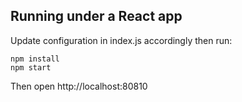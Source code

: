 ## Running under a React app

Update configuration in index.js accordingly then run:

```
npm install
npm start
```

Then open http://localhost:80810